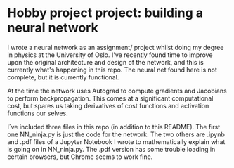 # Hobby project project: building a neural network 

I wrote a neural network as an assignment/ project whilst doing my degree in physics at the University of Oslo.
I've recently found time to improve upon the original architecture and design of the network, and this is currently what's happening in this repo.
The neural net found here is not complete, but it is currently functional.

At the time the network uses Autograd to compute gradients and Jacobians to perform backpropagation. This comes at a significant computational cost, but spares us taking derivatives of cost functions and activation functions our selves. 

I´ve included three files in this repo (in addition to this README). The first one NN_ninja.py is just the code for the network. The two others are .ipynb and .pdf files of a Jupyter Notebook I wrote to mathematically explain what is going on in NN_ninja.py. The .pdf version has some trouble loading in certain browsers, but Chrome seems to work fine.

